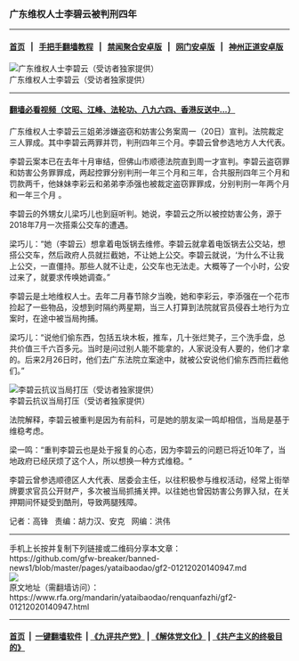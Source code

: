 ### 广东维权人士李碧云被判刑四年
------------------------

#### [首页](https://github.com/gfw-breaker/banned-news1/blob/master/README.md) &nbsp;&nbsp;|&nbsp;&nbsp; [手把手翻墙教程](https://github.com/gfw-breaker/guides/wiki) &nbsp;&nbsp;|&nbsp;&nbsp; [禁闻聚合安卓版](https://github.com/gfw-breaker/bn-android) &nbsp;&nbsp;|&nbsp;&nbsp; [网门安卓版](https://github.com/oGate2/oGate) &nbsp;&nbsp;|&nbsp;&nbsp; [神州正道安卓版](https://github.com/SzzdOgate/update) 



<div id="headerimg">
 <img alt="广东维权人士李碧云（受访者独家提供）" src="https://www.rfa.org/mandarin/yataibaodao/renquanfazhi/gf2-01212020140947.html/0121h.jpg/image" title="广东维权人士李碧云（受访者独家提供）"/>
 <div id="headerimgcontents">
  <div id="headerimgcaption">
   <span>
    广东维权人士李碧云（受访者独家提供）
   </span>
   <!-- zoomattribute -->
  </div>
  <!-- headerimgcaption -->
 </div>
 <!-- headerimagecontents -->
</div>

<hr/>


#### [翻墙必看视频（文昭、江峰、法轮功、八九六四、香港反送中...）](http://167.172.214.107/home.html)

<div id="storytext">
 <div>
  <div class="slot_header">
  </div>
 </div>
 <p>
  广东维权人士李碧云三姐弟涉嫌盗窃和妨害公务案周一（20日）宣判。法院裁定三人罪成。其中李碧云两罪并罚，判刑四年三个月。李碧云曾参选地方人大代表。
 </p>
 <p>
  李碧云案本已在去年十月审结，但佛山市顺德法院直到周一才宣判。李碧云盗窃罪和妨害公务罪罪成，两起控罪分别判刑一年三个月和三年，合共服刑四年三个月和罚款两千，他妹妹李彩云和弟弟李添强也被裁定盗窃罪罪成，分别判刑一年两个月和一年三个月 。
 </p>
 <p>
 </p>
 <p>
 </p>
 <p>
  李碧云的外甥女儿梁巧儿也到庭听判。她说，李碧云之所以被控妨害公务，源于2018年7月一次搭乘公交车的遭遇。
 </p>
 <p>
  梁巧儿：“她（李碧云）想拿着电饭锅去维修。李碧云就拿着电饭锅去公交站，想搭公交车，然后政府人员就拦截她，不让她上公交。李碧云就说，‘为什么不让我上公交，一直僵持。那些人就不让走，公交车也无法走。大概等了一个小时，公安过来了，就要求传唤她调查。”
 </p>
 <p>
  李碧云是土地维权人士。去年二月春节除夕当晚，她和李彩云，李添强在一个花市捡起了一些物品，没想到时隔约两星期，当三人打算到法院就官员侵吞土地行为立案时，在途中被当局拘捕。
 </p>
 <p>
  梁巧儿：“说他们偷东西，包括五块木板，推车，几十张烂凳子，三个洗手盘，总共价值三千六百多元。当时是问过别人能不能拿的，人家说没有人要的，他们才拿的。后来2月26日时，他们去广东法院立案途中，就被公安说他们偷东西而拦截他们。”
 </p>
 <p>
  <div class="image-inline captioned" style="width:622px;">
   <div style="width:622px;">
    <img alt="李碧云抗议当局打压（受访者独家提供）" src="https://www.rfa.org/mandarin/yataibaodao/renquanfazhi/gf2-01212020140947.html/0121f.jpg" title="李碧云抗议当局打压（受访者独家提供）"/>
   </div>
   <div class="image-caption">
    <span style="width:622px;">
     李碧云抗议当局打压（受访者独家提供）
    </span>
    <span class="copyright">
    </span>
   </div>
  </div>
 </p>
 <p>
  法院解释，李碧云被重判是因为有前科，可是她的朋友梁一鸣却相信，当局是基于维稳考虑。
 </p>
 <p>
  梁一鸣：“重判李碧云也是处于报复的心态，因为李碧云的问题已将近10年了，当地政府已经厌烦了这个人，所以想换一种方式维稳。“
 </p>
 <p>
  李碧云曾参选顺德区人大代表、居委会主任，以往积极参与维权活动，经常上街举牌要求官员公开财产，多次被当局抓捕关押。以往她也曾因妨害公务罪入狱，在关押期间怀疑受到酷刑，导致两腿残障。
 </p>
 <p>
 </p>
 <p>
  记者：高锋   责编：胡力汉、安克   网编：洪伟
 </p>
</div>

<hr/>
手机上长按并复制下列链接或二维码分享本文章：<br/>
https://github.com/gfw-breaker/banned-news1/blob/master/pages/yataibaodao/gf2-01212020140947.md <br/>
<a href='https://github.com/gfw-breaker/banned-news1/blob/master/pages/yataibaodao/gf2-01212020140947.md'><img src='https://github.com/gfw-breaker/banned-news1/blob/master/pages/yataibaodao/gf2-01212020140947.md.png'/></a> <br/>
原文地址（需翻墙访问）：https://www.rfa.org/mandarin/yataibaodao/renquanfazhi/gf2-01212020140947.html


------------------------
#### [首页](https://github.com/gfw-breaker/banned-news1/blob/master/README.md) &nbsp;|&nbsp; [一键翻墙软件](https://github.com/gfw-breaker/nogfw/blob/master/README.md) &nbsp;| [《九评共产党》](https://github.com/gfw-breaker/9ping.md/blob/master/README.md#九评之一评共产党是什么) | [《解体党文化》](https://github.com/gfw-breaker/jtdwh.md/blob/master/README.md) | [《共产主义的终极目的》](https://github.com/gfw-breaker/gczydzjmd.md/blob/master/README.md)


<img src='http://gfw-breaker.win/banned-news/pages/yataibaodao/gf2-01212020140947.md' width='0px' height='0px'/>